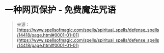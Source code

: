 <!--yml

category: 未分类

date: 2024-06-12 18:53:20

-->

# 一种网页保护 - 免费魔法咒语

> 来源：[https://www.spellsofmagic.com/spells/spiritual_spells/defense_spells/14418/page.html#0001-01-01](https://www.spellsofmagic.com/spells/spiritual_spells/defense_spells/14418/page.html#0001-01-01)
